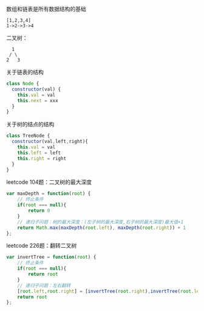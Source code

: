 数组和链表是所有数据结构的基础

```
[1,2,3,4]
1->2->3->4
```
二叉树：

```
  1
 / \
2   3
```

关于链表的结构

```js
class Node {
  constructor(val) {
    this.val = val
    this.next = xxx
  }
}
```

关于树的结点的结构

```js
class TreeNode {
  constructor(val,left,right){
    this.val = val
    this.left = left
    this.right = right
  }
}
```

leetcode 104题：二叉树的最大深度

```js
var maxDepth = function(root) {
    // 终止条件
    if(root === null){
        return 0
    }
    // 递归子问题：树的最大深度：(左子树的最大深度,右子树的最大深度)最大值+1
    return Math.max(maxDepth(root.left), maxDepth(root.right)) + 1
};
```

leetcode 226题：翻转二叉树

```js
var invertTree = function(root) {
    // 终止条件
    if(root === null){
        return root
    }
    // 递归子问题：左右翻转
    [root.left,root.right] = [invertTree(root.right),invertTree(root.left)]
    return root
};
```